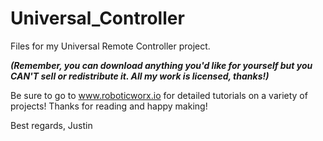 # Universal_Controller
Files for my Universal Remote Controller project. 

***(Remember, you can download anything you'd like for yourself but you CAN'T sell or redistribute it. All my work is licensed, thanks!)***


Be sure to go to www.roboticworx.io for detailed tutorials on a variety of projects! Thanks for reading and happy making!

Best regards, 
Justin
